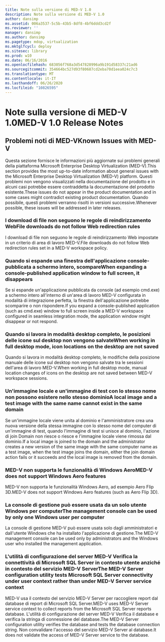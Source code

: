 ```yaml
---
title: Note sulla versione di MED-V 1.0
description: Note sulla versione di MED-V 1.0
author: dansimp
ms.assetid: 006a3537-5c5b-43b5-8df8-4bf6ddd3cd2f
ms.reviewer: ''
manager: dansimp
ms.author: dansimp
ms.pagetype: mdop, virtualization
ms.mktglfcycl: deploy
ms.sitesec: library
ms.prod: w10
ms.date: 06/16/2016
ms.openlocfilehash: 683056f768a3d547828996a9b191d58337c21ad6
ms.sourcegitcommit: 354664bc527d93f80687cd2eba70d1eea024c7c3
ms.translationtype: MT
ms.contentlocale: it-IT
ms.lasthandoff: 06/26/2020
ms.locfileid: "10826595"
---
```

# <span data-ttu-id="5cf1b-103">Note sulla versione di MED-V 1.0</span><span class="sxs-lookup"><span data-stu-id="5cf1b-103">MED-V 1.0 Release Notes</span></span>


## <span data-ttu-id="5cf1b-104">Problemi noti di MED-V</span><span class="sxs-lookup"><span data-stu-id="5cf1b-104">Known Issues with MED-V</span></span>


<span data-ttu-id="5cf1b-105">Questa sezione fornisce le informazioni più aggiornate sui problemi generali della piattaforma Microsoft Enterprise Desktop Virtualization (MED-V).</span><span class="sxs-lookup"><span data-stu-id="5cf1b-105">This section provides the most up-to-date information about general issues with the Microsoft Enterprise Desktop Virtualization (MED-V) platform.</span></span> <span data-ttu-id="5cf1b-106">Questi problemi non vengono visualizzati nella documentazione del prodotto e in alcuni casi potrebbe essere contraddetta la documentazione del prodotto esistente.</span><span class="sxs-lookup"><span data-stu-id="5cf1b-106">These issues do not appear in the product documentation and in some cases might contradict existing product documentation.</span></span> <span data-ttu-id="5cf1b-107">Quando possibile, questi problemi verranno risolti in versioni successive.</span><span class="sxs-lookup"><span data-stu-id="5cf1b-107">Whenever possible, these issues will be addressed in later releases.</span></span>

### <span data-ttu-id="5cf1b-108">I download di file non seguono le regole di reindirizzamento Web</span><span class="sxs-lookup"><span data-stu-id="5cf1b-108">File downloads do not follow Web redirection rules</span></span>

<span data-ttu-id="5cf1b-109">I download di file non seguono le regole di reindirizzamento Web impostate in un criterio di area di lavoro MED-V.</span><span class="sxs-lookup"><span data-stu-id="5cf1b-109">File downloads do not follow Web redirection rules set in a MED-V workspace policy.</span></span>

### <span data-ttu-id="5cf1b-110">Quando si espande una finestra dell'applicazione console-pubblicata a schermo intero, scompare</span><span class="sxs-lookup"><span data-stu-id="5cf1b-110">When expanding a console-published application window to full screen, it disappears</span></span>

<span data-ttu-id="5cf1b-111">Se si espande un'applicazione pubblicata da console (ad esempio cmd.exe) a schermo intero all'interno di un'area di lavoro MED-V configurata in modalità di integrazione perfetta, la finestra dell'applicazione potrebbe scomparire o non rispondere.</span><span class="sxs-lookup"><span data-stu-id="5cf1b-111">If you expand a console-published application (such as cmd.exe) window to full screen inside a MED-V workspace configured in seamless integration mode, the application window might disappear or not respond.</span></span>

### <span data-ttu-id="5cf1b-112">Quando si lavora in modalità desktop completo, le posizioni delle icone sul desktop non vengono salvate</span><span class="sxs-lookup"><span data-stu-id="5cf1b-112">When working in full desktop mode, icon locations on the desktop are not saved</span></span>

<span data-ttu-id="5cf1b-113">Quando si lavora in modalità desktop completo, le modifiche della posizione manuale delle icone sul desktop non vengono salvate tra le sessioni dell'area di lavoro MED-V.</span><span class="sxs-lookup"><span data-stu-id="5cf1b-113">When working in full desktop mode, manual location changes of icons on the desktop are not saved between MED-V workspace sessions.</span></span>

### <span data-ttu-id="5cf1b-114">Un'immagine locale e un'immagine di test con lo stesso nome non possono esistere nello stesso dominio</span><span class="sxs-lookup"><span data-stu-id="5cf1b-114">A local image and a test image with the same name cannot exist in the same domain</span></span>

<span data-ttu-id="5cf1b-115">Se un'immagine locale viene unita al dominio e l'amministratore crea una nuova versione della stessa immagine con lo stesso nome del computer di un'immagine di test, quando l'immagine di test si unisce al dominio, l'azione di join Domain non riesce o riesce e l'immagine locale viene rimossa dal dominio.</span><span class="sxs-lookup"><span data-stu-id="5cf1b-115">If a local image is joined to the domain and the administrator creates a new version of the same image with the same computer name as a test image, when the test image joins the domain, either the join domain action fails or it succeeds and the local image is removed from the domain.</span></span>

### <span data-ttu-id="5cf1b-116">MED-V non supporta le funzionalità di Windows Aero</span><span class="sxs-lookup"><span data-stu-id="5cf1b-116">MED-V does not support Windows Aero features</span></span>

<span data-ttu-id="5cf1b-117">MED-V non supporta le funzionalità Windows Aero, ad esempio Aero Flip 3D.</span><span class="sxs-lookup"><span data-stu-id="5cf1b-117">MED-V does not support Windows Aero features (such as Aero Flip 3D).</span></span>

### <span data-ttu-id="5cf1b-118">La console di gestione può essere usata da un solo utente Windows per computer</span><span class="sxs-lookup"><span data-stu-id="5cf1b-118">The management console can be used by only one Windows user per computer</span></span>

<span data-ttu-id="5cf1b-119">La console di gestione MED-V può essere usata solo dagli amministratori e dall'utente Windows che ha installato l'applicazione di gestione.</span><span class="sxs-lookup"><span data-stu-id="5cf1b-119">The MED-V management console can be used only by administrators and the Windows user who installed the management application.</span></span>

### <span data-ttu-id="5cf1b-120">L'utilità di configurazione del server MED-V Verifica la connettività di Microsoft SQL Server in contesto utente anziché in contesto del servizio MED-V Server</span><span class="sxs-lookup"><span data-stu-id="5cf1b-120">The MED-V Server configuration utility tests Microsoft SQL Server connectivity under user context rather than under MED-V Server service context</span></span>

<span data-ttu-id="5cf1b-121">MED-V usa il contesto del servizio MED-V Server per raccogliere report dal database di report di Microsoft SQL Server.</span><span class="sxs-lookup"><span data-stu-id="5cf1b-121">MED-V uses MED-V Server service context to collect reports from the Microsoft SQL Server reports database.</span></span> <span data-ttu-id="5cf1b-122">L'utilità di configurazione del server MED-V Verifica il database e verifica la stringa di connessione del database.</span><span class="sxs-lookup"><span data-stu-id="5cf1b-122">The MED-V Server configuration utility verifies the database and tests the database connection string.</span></span> <span data-ttu-id="5cf1b-123">Non convalidare l'accesso del servizio MED-V Server al database.</span><span class="sxs-lookup"><span data-stu-id="5cf1b-123">It does not validate the access of MED-V Server service to the database.</span></span>

 

 





